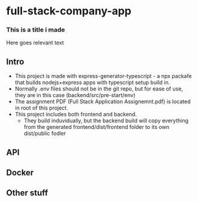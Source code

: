 # full-stack-company-app

### This is a title i made
Here goes relevant text

## Intro
* This project is made with express-generator-typescript - a npx packafe that builds nodejs+express apps with typescript setup build in.
* Normally .env files should not be in the git repo, but for ease of use, they are in this case (backend/src/pre-start/env)
* The assignment PDF (Full Stack Application Assignemnt.pdf) is located in root of this project.
* This project includes both frontend and backend. 
  * They build induvidually, but the backend build will copy everything from the generated frontend/dist/frontend folder to its own dist/public fodler

## API

## Docker 

## Other stuff